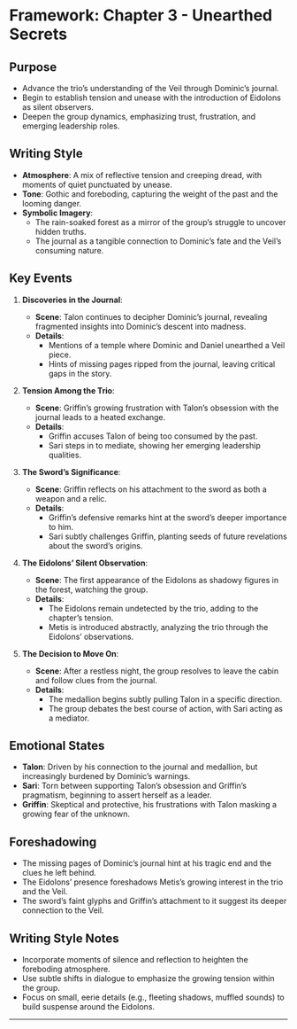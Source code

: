 # Framework: Chapter 3 - Unearthed Secrets

## Purpose

- Advance the trio’s understanding of the Veil through Dominic’s journal.
- Begin to establish tension and unease with the introduction of Eidolons as silent observers.
- Deepen the group dynamics, emphasizing trust, frustration, and emerging leadership roles.

## Writing Style

- **Atmosphere**: A mix of reflective tension and creeping dread, with moments of quiet punctuated by unease.
- **Tone**: Gothic and foreboding, capturing the weight of the past and the looming danger.
- **Symbolic Imagery**:
  - The rain-soaked forest as a mirror of the group’s struggle to uncover hidden truths.
  - The journal as a tangible connection to Dominic’s fate and the Veil’s consuming nature.

## Key Events

1. **Discoveries in the Journal**:
   - **Scene**: Talon continues to decipher Dominic’s journal, revealing fragmented insights into Dominic’s descent into madness.
   - **Details**:
     - Mentions of a temple where Dominic and Daniel unearthed a Veil piece.
     - Hints of missing pages ripped from the journal, leaving critical gaps in the story.

2. **Tension Among the Trio**:
   - **Scene**: Griffin’s growing frustration with Talon’s obsession with the journal leads to a heated exchange.
   - **Details**:
     - Griffin accuses Talon of being too consumed by the past.
     - Sari steps in to mediate, showing her emerging leadership qualities.

3. **The Sword’s Significance**:
   - **Scene**: Griffin reflects on his attachment to the sword as both a weapon and a relic.
   - **Details**:
     - Griffin’s defensive remarks hint at the sword’s deeper importance to him.
     - Sari subtly challenges Griffin, planting seeds of future revelations about the sword’s origins.

4. **The Eidolons’ Silent Observation**:
   - **Scene**: The first appearance of the Eidolons as shadowy figures in the forest, watching the group.
   - **Details**:
     - The Eidolons remain undetected by the trio, adding to the chapter’s tension.
     - Metis is introduced abstractly, analyzing the trio through the Eidolons’ observations.

5. **The Decision to Move On**:
   - **Scene**: After a restless night, the group resolves to leave the cabin and follow clues from the journal.
   - **Details**:
     - The medallion begins subtly pulling Talon in a specific direction.
     - The group debates the best course of action, with Sari acting as a mediator.

## Emotional States

- **Talon**: Driven by his connection to the journal and medallion, but increasingly burdened by Dominic’s warnings.
- **Sari**: Torn between supporting Talon’s obsession and Griffin’s pragmatism, beginning to assert herself as a leader.
- **Griffin**: Skeptical and protective, his frustrations with Talon masking a growing fear of the unknown.

## Foreshadowing

- The missing pages of Dominic’s journal hint at his tragic end and the clues he left behind.
- The Eidolons’ presence foreshadows Metis’s growing interest in the trio and the Veil.
- The sword’s faint glyphs and Griffin’s attachment to it suggest its deeper connection to the Veil.

## Writing Style Notes

- Incorporate moments of silence and reflection to heighten the foreboding atmosphere.
- Use subtle shifts in dialogue to emphasize the growing tension within the group.
- Focus on small, eerie details (e.g., fleeting shadows, muffled sounds) to build suspense around the Eidolons.

---  
